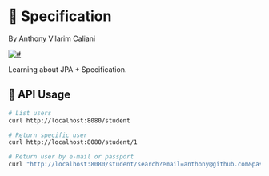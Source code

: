 # 🔎 Specification
By Anthony Vilarim Caliani

[![#](https://img.shields.io/badge/licence-MIT-blue.svg)](#)

Learning about JPA + Specification.

## 🔌 API Usage
```bash
# List users
curl http://localhost:8080/student

# Return specific user
curl http://localhost:8080/student/1

# Return user by e-mail or passport
curl "http://localhost:8080/student/search?email=anthony@github.com&passport=A1234567"
```

